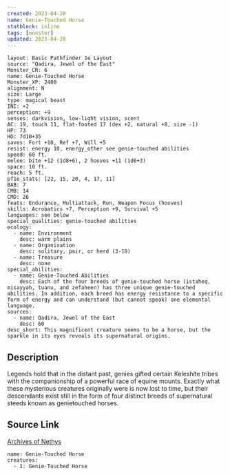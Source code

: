 ```yaml
---
created: 2023-04-28
name: Genie-Touched Horse
statblock: inline
tags: [monster]
updated: 2023-04-28
---
```

```statblock
layout: Basic Pathfinder 1e Layout
source: "Qadira, Jewel of the East"
Monster_CR: 6
name: Genie-Touched Horse
Monster_XP: 2400
alignment: N
size: Large
type: magical beast
INI: +2
perception: +9
senses: darkvision, low-light vision, scent
AC: 19, touch 11, flat-footed 17 (dex +2, natural +8, size -1)
HP: 73
HD: 7d10+35
saves: Fort +10, Ref +7, Will +5
resist: energy 10, energy_other see genie-touched abilities
speed: 60 ft.
melee: bite +12 (1d8+6), 2 hooves +11 (1d6+3)
space: 10 ft.
reach: 5 ft.
pf1e_stats: [22, 15, 20, 4, 17, 11]
BAB: 7
CMB: 14
CMD: 26
feats: Endurance, Multiattack, Run, Weapon Focus (hooves)
skills: Acrobatics +7, Perception +9, Survival +5
languages: see below
special_qualities: genie-touched abilities
ecology:
  - name: Environment
    desc: warm plains
  - name: Organisation
    desc: solitary, pair, or herd (3-10)
  - name: Treasure
    desc: none
special_abilities:
  - name: Genie-Touched Abilities
    desc: Each of the four breeds of genie-touched horse (istaheq, misayyah, tuanu, and zefaheen) has three unique genie-touched abilities. In addition, each breed has energy resistance to a specific form of energy and can understand (but cannot speak) one elemental language.
sources:
  - name: Qadira, Jewel of the East
    desc: 60
desc_short: This magnificent creature seems to be a horse, but the sparkle in its eyes reveals its supernatural origins.
```
## Description
Legends hold that in the distant past, genies gifted certain Keleshite tribes with the companionship of a powerful race of equine mounts. Exactly what these mysterious creatures originally were is now lost to time, but their descendants exist still in the form of four distinct breeds of supernatural steeds known as genietouched horses. 
## Source Link
[Archives of Nethys](https://aonprd.com/MonsterDisplay.aspx?ItemName=Genie-Touched%20Horse)
```encounter-table
name: Genie-Touched Horse
creatures:
  - 1: Genie-Touched Horse
```
